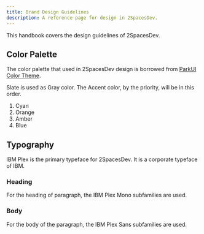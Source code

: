 ```yaml
---
title: Brand Design Guidelines
description: A reference page for design in 2SpacesDev.
---
```


This handbook covers the design guidelines of 2SpacesDev.

## Color Palette
The color palette that used in 2SpacesDev design is borrowed from [ParkUI Color Theme](https://park-ui.com/docs/panda/theme/colors).

Slate is used as Gray color. The Accent color, by the priority, will be in this order.
1. Cyan
2. Orange
3. Amber
4. Blue

## Typography
IBM Plex is the primary typeface for 2SpacesDev. It is a corporate typeface of IBM.

### Heading
For the heading of paragraph, the IBM Plex Mono subfamilies are used.

### Body
For the body of the paragraph, the IBM Plex Sans subfamilies are used.